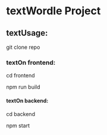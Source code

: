 # **text**Wordle Project

## **text**Usage:

git clone repo

### **text**On frontend:

cd frontend

npm run build

#### **text**On backend:

cd backend

npm start
